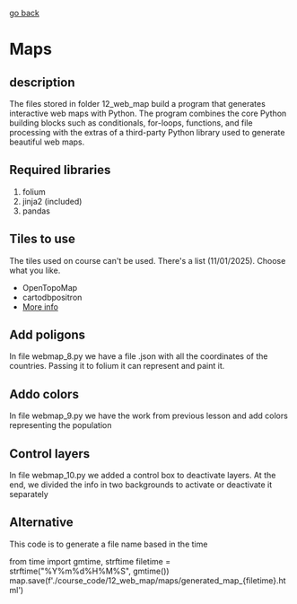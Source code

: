 [go back](../course_code.md)

# Maps

## description

The files stored in folder 12_web_map build a program that generates interactive web maps with Python. The program 
combines the core Python building blocks such as conditionals, for-loops, functions, and file processing with 
the extras of a third-party Python library used to generate beautiful web maps. 

## Required libraries

1. folium
2. jinja2 (included)
4. pandas

## Tiles to use

The tiles used on course can't be used. There's a list (11/01/2025). Choose what you like.
+ OpenTopoMap
+ cartodbpositron
+ [More info](https://python-visualization.github.io/folium/latest/getting_started.html#Choosing-a-tileset)

## Add poligons

In file webmap_8.py we have a file .json with all the coordinates of the countries. Passing it to folium it can 
represent and paint it.

## Addo colors

In file webmap_9.py we have the work from previous lesson and add colors representing the population

## Control layers

In file webmap_10.py we added a control box to deactivate layers. At the end, we divided the info in two backgrounds 
to activate or deactivate it separately


## Alternative

This code is to generate a file name based in the time

from time import gmtime, strftime
filetime = strftime("%Y%m%d%H%M%S", gmtime())
map.save(f'./course_code/12_web_map/maps/generated_map_{filetime}.html')
